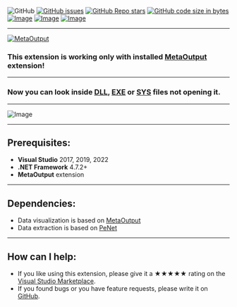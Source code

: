 ![GitHub](https://img.shields.io/github/license/viacheslav-lozinskyi/Preview-DLL)
[![GitHub issues](https://img.shields.io/github/issues/viacheslav-lozinskyi/Preview-DLL)](https://github.com/viacheslav-lozinskyi/Preview-DLL/issues)
[![GitHub Repo stars](https://img.shields.io/github/stars/viacheslav-lozinskyi/Preview-DLL)](https://github.com/viacheslav-lozinskyi/Preview-DLL/stargazers)
[![GitHub code size in bytes](https://img.shields.io/github/languages/code-size/viacheslav-lozinskyi/Preview-DLL)](https://github.com/viacheslav-lozinskyi/Preview-DLL)
[![Image](https://img.shields.io/badge/VS-2022-blueviolet)](https://marketplace.visualstudio.com/items?itemName=ViacheslavLozinskyi.MetaOutput-2022)
[![Image](https://img.shields.io/badge/VS-2019-blueviolet)](https://marketplace.visualstudio.com/items?itemName=ViacheslavLozinskyi.MetaOutput-2019)
[![Image](https://img.shields.io/badge/VS-2017-blueviolet)](https://marketplace.visualstudio.com/items?itemName=ViacheslavLozinskyi.MetaOutput-2019)

---

[![MetaOutput](https://www.metaoutput.net/_functions/watch?utm_source=github.com&utm_medium=referral&utm_campaign=view-on-github&utm_content=Preview-DLL&source=GITHUB&size=128x128&project=Preview-DLL&url=https://github.com/viacheslav-lozinskyi/Preview-DLL)](https://www.metaoutput.net/)

### This extension is working only with installed [MetaOutput](https://www.metaoutput.net/) extension!

---

### Now you can look inside [DLL](https://en.wikipedia.org/wiki/Dynamic-link_library), [EXE](https://en.wikipedia.org/wiki/.exe) or [SYS](https://en.wikipedia.org/wiki/.sys) files not opening it.

---

![Image](https://viacheslav-lozinskyi.github.io/Preview-DLL/resource/video/Presentation1.gif)

---

## Prerequisites:
- **Visual Studio** 2017, 2019, 2022
- **.NET Framework** 4.7.2+
- **MetaOutput** extension

---

## Dependencies:
- Data visualization is based on [MetaOutput](https://www.metaoutput.net/)
- Data extraction is based on [PeNet](http://secana.github.io/PeNet/index.html)

---

## How can I help:
- If you like using this extension, please give it a ★★★★★ rating on the [Visual Studio Marketplace](https://marketplace.visualstudio.com/items?itemName=ViacheslavLozinskyi.Preview-DLL&ssr=false#review-details).
- If you found bugs or you have feature requests, please write it on [GitHub](https://github.com/viacheslav-lozinskyi/Preview-DLL).
